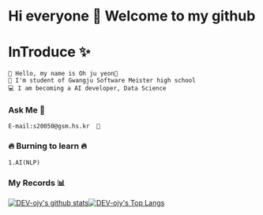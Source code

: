 # Hi everyone 👋 Welcome to my github
# InTroduce ✨

```
🙌 Hello, my name is Oh ju yeon🙌
🏫 I'm student of Gwangju Software Meister high school
💻 I am becoming a AI developer, Data Science
```



### Ask Me 💬
```
E-mail:s20050@gsm.hs.kr  💌
```

### 🔥 Burning to learn 🔥
```
1.AI(NLP)
```

### My Records 📊 
[![DEV-ojy's github stats](https://github-readme-stats.vercel.app/api?username=DEV-ojy)](https://github.com/anuraghazra/github-readme-stats)[![DEV-ojy's Top Langs](https://github-readme-stats.vercel.app/api/top-langs/?username=DEV-ojy&layout=compact)](https://github.com/anuraghazra/github-readme-stats)

<!--
**DEV-ojy/DEV-ojy** is a ✨ _special_ ✨ repository because its `README.md` (this file) appears on your GitHub profile.

Here are some ideas to get you started:

- 🔭 I’m currently working on ...
- 🌱 I’m currently learning ...
- 👯 I’m looking to collaborate on ...
- 🤔 I’m looking for help with ...
- 💬 Ask me about ...
- 📫 How to reach me: ...
- 😄 Pronouns: ...
- ⚡ Fun fact: ...
-->
